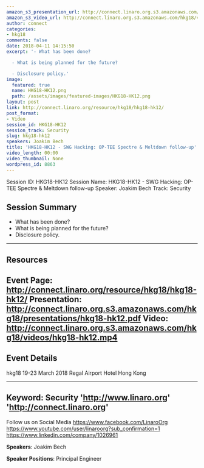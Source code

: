 ```yaml
---
amazon_s3_presentation_url: http://connect.linaro.org.s3.amazonaws.com/hkg18/presentations/hkg18-hk12.pdf
amazon_s3_video_url: http://connect.linaro.org.s3.amazonaws.com/hkg18/videos/hkg18-hk12.mp4
author: connect
categories:
- hkg18
comments: false
date: 2018-04-11 14:15:50
excerpt: '- What has been done?

  - What is being planned for the future?

  - Disclosure policy.'
image:
  featured: true
  name: HKG18-HK12.png
  path: /assets/images/featured-images/HKG18-HK12.png
layout: post
link: http://connect.linaro.org/resource/hkg18/hkg18-hk12/
post_format:
- Video
session_id: HKG18-HK12
session_track: Security
slug: hkg18-hk12
speakers: Joakim Bech
title: 'HKG18-HK12 - SWG Hacking: OP-TEE Spectre & Meltdown follow-up'
video_length: 00:00
video_thumbnail: None
wordpress_id: 8863
---
```


Session ID: HKG18-HK12
Session Name: HKG18-HK12 - SWG Hacking: OP-TEE Spectre & Meltdown follow-up
Speaker: Joakim Bech
Track: Security


## Session Summary
- What has been done?
- What is being planned for the future?
- Disclosure policy.

---------------------------------------------------
## Resources
Event Page: http://connect.linaro.org/resource/hkg18/hkg18-hk12/
Presentation: http://connect.linaro.org.s3.amazonaws.com/hkg18/presentations/hkg18-hk12.pdf
Video: http://connect.linaro.org.s3.amazonaws.com/hkg18/videos/hkg18-hk12.mp4
 ---------------------------------------------------
## Event Details
hkg18
19-23 March 2018 
Regal Airport Hotel Hong Kong

---------------------------------------------------
Keyword: Security
'http://www.linaro.org'
'http://connect.linaro.org'
---------------------------------------------------
Follow us on Social Media
https://www.facebook.com/LinaroOrg
https://www.youtube.com/user/linaroorg?sub_confirmation=1
https://www.linkedin.com/company/1026961

**Speakers**: Joakim Bech

**Speaker Positions**: Principal Engineer
